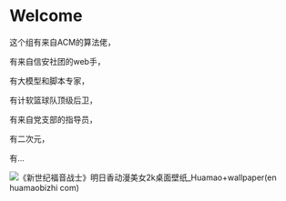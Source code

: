 # Welcome

这个组有来自ACM的算法佬，

有来自信安社团的web手，

有大模型和脚本专家，

有计软篮球队顶级后卫，

有来自党支部的指导员，

有二次元，

有...


![《新世纪福音战士》明日香动漫美女2k桌面壁纸_Huamao+wallpaper(en huamaobizhi com)](https://github.com/user-attachments/assets/638fec2e-f484-41f7-8561-49a86f6d101e)
